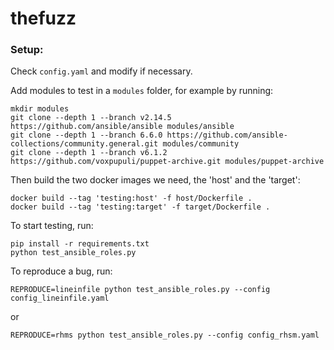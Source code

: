 # thefuzz

### Setup:

Check `config.yaml` and modify if necessary.

Add modules to test in a `modules` folder, for example by running:
```
mkdir modules
git clone --depth 1 --branch v2.14.5 https://github.com/ansible/ansible modules/ansible
git clone --depth 1 --branch 6.6.0 https://github.com/ansible-collections/community.general.git modules/community
git clone --depth 1 --branch v6.1.2 https://github.com/voxpupuli/puppet-archive.git modules/puppet-archive
```

Then build the two docker images we need, the 'host' and the 'target':
```
docker build --tag 'testing:host' -f host/Dockerfile .
docker build --tag 'testing:target' -f target/Dockerfile .
```

To start testing, run: 
```
pip install -r requirements.txt
python test_ansible_roles.py
```

To reproduce a bug, run: 
```
REPRODUCE=lineinfile python test_ansible_roles.py --config config_lineinfile.yaml
```
or
```
REPRODUCE=rhms python test_ansible_roles.py --config config_rhsm.yaml
```